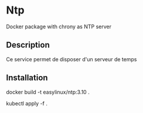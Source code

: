 # Ntp

Docker package with chrony as NTP server

## Description
Ce service permet de disposer d'un serveur de temps

## Installation
docker build -t easylinux/ntp:3.10 .

kubectl apply -f .
